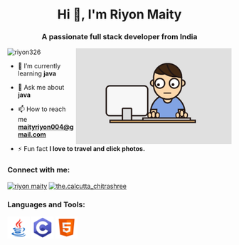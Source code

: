 <h1 align="center">Hi 👋, I'm Riyon Maity</h1>
<h3 align="center">A passionate full stack developer from India</h3>
 <img align="right" alt="coding"width="350" src="coding.gif"

<p align="left"> <img src="https://komarev.com/ghpvc/?username=riyon326&label=Profile%20views&color=0e75b6&style=flat" alt="riyon326" /> </p>

- 🌱 I’m currently learning **java**

- 💬 Ask me about **java**

- 📫 How to reach me **maityriyon004@gmail.com**

- ⚡ Fun fact **I love to travel and click photos.**

<h3 align="left">Connect with me:</h3>
<p align="left">
<a href="https://linkedin.com/in/Riyon Maity" target="blank"><img align="center" src="https://raw.githubusercontent.com/rahuldkjain/github-profile-readme-generator/master/src/images/icons/Social/linked-in-alt.svg" alt="riyon maity" height="30" width="40" /></a>
<a href="https://instagram.com/the.calcutta_chitrashree" target="blank"><img align="center" src="https://raw.githubusercontent.com/rahuldkjain/github-profile-readme-generator/master/src/images/icons/Social/instagram.svg" alt="the.calcutta_chitrashree" height="30" width="40" /></a>
</p>

<h3 align="left">Languages and Tools:</h3>
<P align="left">
 <img src="java.png" alt="java-logo" width="50px" height="50px">
 <img src="c-programming.png" alt="c-logo" width="50px" height="50px">
  <img src="html.png" alt="html-logo" width="50px" height="50px">
</P>


